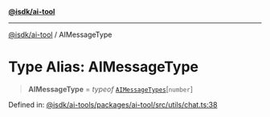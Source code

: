 [**@isdk/ai-tool**](../README.md)

***

[@isdk/ai-tool](../globals.md) / AIMessageType

# Type Alias: AIMessageType

> **AIMessageType** = *typeof* [`AIMessageTypes`](../variables/AIMessageTypes.md)\[`number`\]

Defined in: [@isdk/ai-tools/packages/ai-tool/src/utils/chat.ts:38](https://github.com/isdk/ai-tool.js/blob/e883e341c67e937e7d3a3e95e8bc56844896f5a3/src/utils/chat.ts#L38)
